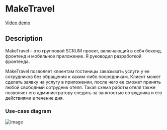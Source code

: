 # MakeTravel

[Video demo](https://drive.google.com/file/d/1i-om-1RDPz3XyyNb56yVKuv0AqrlOiqe/view?usp=sharing)

## Description
MakeTravel – это групповой SCRUM проект, включающий в себя бекенд, фронтенд и мобильное приложение. Я руководил разработкой фронтенда. 

MakeTravel позволяет клиентам гостиницы заказывать услуги у ее сотрудников без обращения к каким-либо посредникам. Клиент может сделать заявку на услугу в приложении, после чего ее сможет принять любой свободный сотрудник отеля. Такая схема работы отеля также позволяет его администратору следить за занятостью сотрудника и его действиями в течение дня.

### Use-case diagram
![image](https://user-images.githubusercontent.com/66105908/153275383-fcdccbab-c05b-4d3e-bde1-b337758261c6.png)
